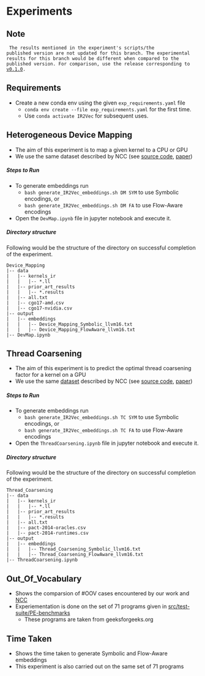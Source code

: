 # Experiments

## Note
<code> The results mentioned in the experiment's scripts/the published version are not updated for this branch. The experimental results for this branch would be different when compared to the published version. For comparison, use the release corresponding to [v0.1.0](https://github.com/IITH-Compilers/IR2Vec/releases/tag/v0.1.0). </code>

## Requirements
* Create a new conda env using the given `exp_requirements.yaml` file
    * `conda env create --file exp_requirements.yaml` for the first time.
    * Use `conda activate IR2Vec` for subsequent uses.

## Heterogeneous Device Mapping
* The aim of this experiment is to map a given kernel to a CPU or GPU
* We use the same dataset described by NCC (see [source code](https://github.com/spcl/ncc), [paper](https://dl.acm.org/doi/10.5555/3327144.3327276))

##### Steps to Run
* To generate embeddings run
    * `bash generate_IR2Vec_embeddings.sh DM SYM` to use Symbolic encodings, or
    * `bash generate_IR2Vec_embeddings.sh DM FA` to use Flow-Aware encodings
* Open the `DevMap.ipynb` file in jupyter notebook and execute it.

##### Directory structure
Following would be the structure of the directory on successful completion of the experiment.
```
Device_Mapping
|-- data
|   |-- kernels_ir
|   |   |-- *.ll
|   |-- prior_art_results
|   |   |-- *.results
|   |-- all.txt
|   |-- cgo17-amd.csv
|   |-- cgo17-nvidia.csv
|-- output
|   |-- embeddings
|   |   |-- Device_Mapping_Symbolic_llvm16.txt
|   |   |-- Device_Mapping_FlowAware_llvm16.txt
|-- DevMap.ipynb
```
## Thread Coarsening
* The aim of this experiment is to predict the optimal thread coarsening factor for a kernel on a GPU
* We use the same [dataset](./Thread_Coarsening/data) described by NCC (see [source code](https://github.com/spcl/ncc), [paper](https://dl.acm.org/doi/10.5555/3327144.3327276))

##### Steps to Run
* To generate embeddings run
    * `bash generate_IR2Vec_embeddings.sh TC SYM` to use Symbolic encodings, or
    * `bash generate_IR2Vec_embeddings.sh TC FA` to use Flow-Aware encodings
* Open the `ThreadCoarsening.ipynb` file in jupyter notebook and execute it.

##### Directory structure
Following would be the structure of the directory on successful completion of the experiment.
```
Thread_Coarsening
|-- data
|   |-- kernels_ir
|   |   |-- *.ll
|   |-- prior_art_results
|   |   |-- *.results
|   |-- all.txt
|   |-- pact-2014-oracles.csv
|   |-- pact-2014-runtimes.csv
|-- output
|   |-- embeddings
|   |   |-- Thread_Coarsening_Symbolic_llvm16.txt
|   |   |-- Thread_Coarsening_FlowAware_llvm16.txt
|-- ThreadCoarsening.ipynb
```
## Out_Of_Vocabulary
* Shows the comparsion of #OOV cases encountered by our work and [NCC](https://dl.acm.org/doi/10.5555/3327144.3327276)
* Experiementation is done on the set of 71 programs given in [src/test-suite/PE-benchmarks](../src/test-suite/PE-benchmarks)
    * These programs are taken from geeksforgeeks.org

## Time Taken
* Shows the time taken to generate Symbolic and Flow-Aware embeddings
* This experiment is also carried out on the same set of 71 programs
